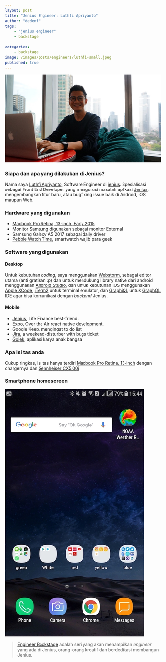 ```yaml
---
layout: post
title: "Jenius Engineer: Luthfi Apriyanto"
author: "dedenf"
tags:
    - "jenius engineer"
    - backstage

categories: 
    - backstage
image: /images/posts/engineers/luthfi-small.jpeg
published: true
---
```


[![Luthfi Apriyanto](/images/posts/engineers/lutfhi-small.jpeg)](/images/posts/engineers/lutfhi-large.jpeg)

### Siapa dan apa yang dilakukan di Jenius?
Nama saya [Luthfi Apriyanto](https://github.com/luthfiapriyanto), Software Engineer di [jenius](https://www.jenius.com). Spesialisasi sebagai Front End Developer yang mengurusi masalah aplikasi [Jenius](https://www.jenius.com), mengembangkan fitur baru, atau bugfixing issue baik di Android, iOS maupun Web.

<!-- more -->
### Hardware yang digunakan
- [Macbook Pro Retina, 13-inch, Early 2015](https://support.apple.com/kb/SP715?locale=en_US)
- Monitor Samsung digunakan sebagai monitor External
- [Samsung Galaxy A5](https://www.gsmarena.com/samsung_galaxy_a5_(2017)-8494.php) 2017 sebagai daily driver
- [Pebble Watch Time](https://en.wikipedia.org/wiki/Pebble_Time), smartwatch wajib para geek
 

### Software yang digunakan
#### Desktop
Untuk kebutuhan *coding*, saya menggunakan [Webstorm](https://www.jetbrains.com/webstorm/), sebagai editor utama (anti gratisan :p) dan untuk mendukung library native dari android menggunakan [Android Studio](https://developer.android.com/studio/), dan untuk kebutuhan iOS menggunakan [Apple XCode](https://developer.apple.com/xcode/), [iTerm2](https://www.iterm2.com/) untuk terminal emulator, dan [GraphiQL](https://github.com/graphql/graphiql) untuk [GraphQL](https://graphql.org/learn/) IDE agar bisa komunikasi dengan *backend* Jenius.

#### Mobile
- [Jenius](https://jenius.com/), Life Finance best-friend.
- [Expo](https://expo.io/), Over the Air react native development.
- [Google Keep](https://www.google.com/keep/), mengingat to do list
- [Jira](https://www.atlassian.com/software/jira), a weekend-disturber with bugs ticket
- [Gojek](https://www.go-jek.com/), aplikasi karya anak bangsa


### Apa isi tas anda
Cukup ringkas, isi tas hanya terdiri [Macbook Pro Retina, 13-inch](https://support.apple.com/kb/SP715?locale=en_US) dengan chargernya dan [Sennheiser CX5.00i](https://www.trustedreviews.com/reviews/sennheiser-cx-5-00)

### Smartphone homescreen

[![Luthfi Apriyanto homescreen](/images/posts/engineers/luthfi-hs-small.jpg)](/images/posts/engineers/luthfi-hs-large.jpg)


>[Engineer Backstage](/categories/engineer/) adalah seri yang akan menampilkan _engineer_  yang ada di Jenius, orang-orang kreatif dan berdedikasi membangun Jenius.
